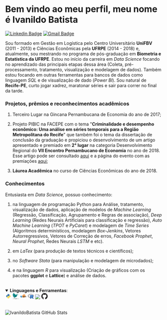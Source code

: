 # Bem vindo ao meu perfil, meu nome é Ivanildo Batista

[![Linkedin Badge](https://img.shields.io/badge/-LinkedIn-blue?style=flat-square&logo=Linkedin&logoColor=white&link=https://www.linkedin.com/in/karinnecristinapereira//)](https://www.linkedin.com/in/ivanildo-batista-da-silva-j%C3%BAnior-26201147/)
[![Gmail Badge](https://img.shields.io/badge/-Gmail-red?style=flat-square&logo=Gmail&logoColor=white&link=karinnecristinapereira@gmail.com)](ivanildo.batista13@gmail.com)

Sou formado em Gestão em Logística pelo Centro Universitário **UniFBV** (2011 - 2013) e Ciências Econômicas pela **UFRPE** (2014 - 2018) e, atualmente, sou mestrando no programa de pós-graduação em **Biometria e Estatística da UFRPE**. Estou no início da carreira em *Data Science* focando no aprendizado das principais etapas dessa área (Coleta, pré-processamento, tratamento, visualização e modelagem de dados). Também estou focando em outras ferramentas para bancos de dados como linguagem *SQL* e de visualização de dado (*Power BI*). Sou natural de **Recife-PE**, curto jogar xadrez, maratonar séries e sair para correr no final da tarde.

### Projetos, prêmios e reconhecimentos acadêmicos
1) Terceiro Lugar na Gincana Pernambucana de Economia do ano de 2017;

2) Projeto PIBIC na FACEPE com o tema "**Criminalidade e desempenho econômico: Uma análise em séries temporais para a Região Metropolitana do Recife**" que também foi o tema da dissertação de conclusão da graduação e propiciou o desenvolvimento de um artigo apresentado e premiado em **2° lugar** na categoria Desenvolvimento Regional do **VII Encontro Pernambucano de Economia** no ano de 2018. Esse artigo pode ser consultado [aqui](https://coreconpe.gov.br/enpecon/viienpecon/artigos/sessao5/Criminalidade%20e%20desempenho%20econ%c3%b4mico%20Uma%20an%c3%a1lise%20em%20s%c3%a9ries%20temporais%20para%20a%20Regi%c3%a3o%20Metropolitana%20do%20Recife.pdf) e a página do evento com as premiações [aqui](https://coreconpe.gov.br/enpecon/viienpecon/index.html);

3) **Láurea Acadêmica** no curso de Ciências Econômicas do ano de 2018.

### Conhecimentos

Entusiasta em *Data Science*, possuo conhecimento:

1) na linguagem de programação Python para Análise, tratamento, visualização de dados, aplicação de modelos de *Machine Learning* (Regressão, Classificação, Agrupamento e Regras de associação), *Deep Learning* (Redes Neurais Artificiais para classificação e regressão), *Auto Machine Learning* (*TPOT* e *PyCaret*) e modelagem de *Time Series* (Algoritmos determinísticos, modelagem *Box-Jenkins*, Vetores Autorregressivos, Vetores de Correção de erros, *Facebook Prophet*, *Neural Prophet*, Redes Neurais *LSTM* e etc). 

2) em *LaTex* (para produção de textos técnicos e científicos);

3) no *Software Stata* (para manipulação e modelagem de microdados);

4) e na linguagem *R* para visualização (Criação de gráficos com os pacotes **ggplot** e **Lattice**) e análise de dados.

<br>

<details open>
 <summary><b>Linguagens e Ferramentas</b>:</summary>
<code><img height="20" src="https://raw.githubusercontent.com/github/explore/80688e429a7d4ef2fca1e82350fe8e3517d3494d/topics/python/python.png"></code>
<code><img height="20" src="https://raw.githubusercontent.com/github/explore/80688e429a7d4ef2fca1e82350fe8e3517d3494d/topics/latex/latex.png"></code>
<code><img height="20" src="https://raw.githubusercontent.com/github/explore/80688e429a7d4ef2fca1e82350fe8e3517d3494d/topics/scikit-learn/scikit-learn.png"></code>
 <code><img height="20" src="https://raw.githubusercontent.com/github/explore/80688e429a7d4ef2fca1e82350fe8e3517d3494d/topics/r/r.png"></code>
 <code><img height="20"  src="https://camo.githubusercontent.com/c096d2ce6476b582a4e63be2b7ff9f47c7c8ca8144e387b2b673de0117083312/68747470733a2f2f63646e2e6a7364656c6976722e6e65742f6e706d2f73696d706c652d69636f6e7340332e342e302f69636f6e732f70616e6461732e737667"></code>
  <code><img height="20" src="https://raw.githubusercontent.com/github/explore/78df643247d429f6cc873026c0622819ad797942/topics/github/github.png"></code>
</details>

<br>

![IvanildoBatista GitHub Stats](https://github-readme-stats.vercel.app/api?username=IvanildoBatista&show_icons=False)
